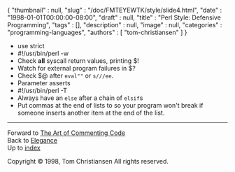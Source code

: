 {
   "thumbnail" : null,
   "slug" : "/doc/FMTEYEWTK/style/slide4.html",
   "date" : "1998-01-01T00:00:00-08:00",
   "draft" : null,
   "title" : "Perl Style: Defensive Programming",
   "tags" : [],
   "description" : null,
   "image" : null,
   "categories" : "programming-languages",
   "authors" : [
      "tom-christiansen"
   ]
}


-   use strict
-   \#!/usr/bin/perl -w
-   Check **all** syscall return values, printing $!
-   Watch for external program failures in $?
-   Check $@ after `eval""` or `s///ee`.
-   Parameter asserts
-   \#!/usr/bin/perl -T
-   Always have an `else` after a chain of `elsif`s
-   Put commas at the end of lists to so your program won't break if someone inserts another item at the end of the list.

------------------------------------------------------------------------

Forward to [The Art of Commenting Code](/doc/FMTEYEWTK/style/slide5.html)
\
Back to [Elegance](/doc/FMTEYEWTK/style/slide3.html)
\
Up to [index](/doc/FMTEYEWTK/style/slide-index.html)

Copyright © 1998, Tom Christiansen
All rights reserved.
